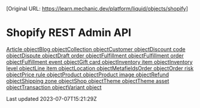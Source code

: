 [Original URL: https://learn.mechanic.dev/platform/liquid/objects/shopify]

# Shopify REST Admin API

[Article object](/platform/liquid/objects/shopify/article)[Blog object](/platform/liquid/objects/shopify/blog)[Collection object](/platform/liquid/objects/shopify/collection)[Customer object](/platform/liquid/objects/shopify/customer-object)[Discount code object](/platform/liquid/objects/shopify/discount-code)[Dispute object](/platform/liquid/objects/shopify/dispute)[Draft order object](/platform/liquid/objects/shopify/draft-order)[Fulfillment object](/platform/liquid/objects/shopify/fulfillment)[Fulfillment order object](/platform/liquid/objects/shopify/fulfillment-order)[Fulfillment event object](/platform/liquid/objects/shopify/fulfillment-event)[Gift card object](/platform/liquid/objects/shopify/gift-card)[Inventory item object](/platform/liquid/objects/shopify/inventory-item)[Inventory level object](/platform/liquid/objects/shopify/inventory-level)[Line item object](/platform/liquid/objects/shopify/line-item)[Location object](/platform/liquid/objects/shopify/location)[Metafields](/platform/liquid/objects/shopify/metafields)[Order object](/platform/liquid/objects/shopify/order)[Order risk object](/platform/liquid/objects/shopify/order-risk)[Price rule object](/platform/liquid/objects/shopify/price-rule)[Product object](/platform/liquid/objects/shopify/product)[Product image object](/platform/liquid/objects/shopify/product-image)[Refund object](/platform/liquid/objects/shopify/refund)[Shipping zone object](/platform/liquid/objects/shopify/shipping-zone)[Shop object](/platform/liquid/objects/shopify/shop)[Theme object](/platform/liquid/objects/shopify/theme)[Theme asset object](/platform/liquid/objects/shopify/theme-asset)[Transaction object](/platform/liquid/objects/shopify/transaction)[Variant object](/platform/liquid/objects/shopify/variant)

Last updated 2023-07-07T15:21:29Z